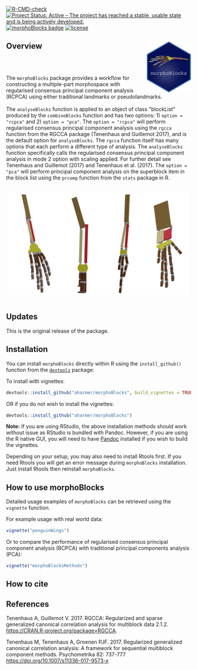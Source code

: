 
<!-- badges: start -->

[![R-CMD-check](https://github.com/aharmer/morphoBlocks/workflows/R-CMD-check/badge.svg)](https://github.com/aharmer/morphoBlocks/actions)
[![Project Status: Active – The project has reached a stable, usable state and is being actively developed.](https://www.repostatus.org/badges/latest/active.svg)](https://www.repostatus.org/#active)
[![morphoBlocks badge](https://img.shields.io/badge/morphoBlocks-ready%20to%20use-brightgreen)](https://github.com/aharmer/morphoBlocks)
[![license](https://img.shields.io/badge/license-GPL--3-blue.svg)](https://www.gnu.org/licenses/gpl-3.0.en.html)
<!-- badges: end -->

Overview <img src='man/figures/hex-morphoBlocks.png' align="right" height="139" />
--------

<br /> 
<br /> 

The `morphoBlocks` package provides a workflow for constructing a multiple-part morphospace with regularised consensus principal component analysis (RCPCA) using either traditional landmarks or pseudolandmarks.  
<br /> 
The `analyseBlocks` function is applied to an object of class "blockList" produced by the `combineBlocks` function and has two options: 1) `option = "rcpca"` and 2) `option = "pca"`. The `option = "rcpca"` will perform regularised consensus principal component analysis using the `rgcca` function from the RGCCA package (Tenenhaus and Guillemot 2017), and is the default option for `analyseBlocks`. The `rgcca` function itself has many options that each perform a different type of analysis. The `analyseBlocks` function specifically calls the regularised consensus principal component analysis in mode 2 option with scaling applied. For further detail see Tenenhaus and Guillemot (2017) and Tenenhaus et al. (2017). The `option = "pca"` will perform principal component analysis on the superblock item in the block list using the `prcomp` function from the `stats` package in R.

<br />  

<img src="https://github.com/aharmer/morphoBlocks/blob/main/man/figures/morphoBlocks_blockbones.png" width="500" style="display: block; margin: auto;" />

<br />  


Updates
-------

This is the original release of the package.


Installation
------------

You can install `morphoBlocks` directly within R using the `install_github()` function from the [`devtools`](https://www.r-project.org/nosvn/pandoc/devtools.html) package:

To install with vignettes:
``` r
devtools::install_github("aharmer/morphoBlocks", build_vignettes = TRUE, dependencies = TRUE)
```

OR if you do not wish to install the vignettes:
``` r
devtools::install_github("aharmer/morphoBlocks")
```

**Note:** If you are using RStudio, the above installation methods should work without issue as RStudio is bundled with Pandoc. However, if you are using the R native GUI, you will need to have [Pandoc](https://pandoc.org/) installed if you wish to build the vignettes.

Depending on your setup, you may also need to install Rtools first. If you need Rtools you will get an error message during `morphoBlocks` installation. Just install Rtools then reinstall `morphoBlocks`.


How to use morphoBlocks
---------------------

Detailed usage examples of `morphoBlocks` can be retrieved using the `vignette` function.

For example usage with real world data:

``` r
vignette("penguinWings")
```

Or to compare the performance of regularised consensus principal component analysis (RCPCA) with traditional principal components analysis (PCA):

``` r
vignette("morphoBlocksMethods")
```

How to cite
---------------------

References
----------

Tenenhaus A, Guillemot V. 2017. RGCCA: Regularized and sparse generalized canonical correlation analysis for multiblock data 2.1.2. https://CRAN.R-project.org/package=RGCCA. 

Tenenhaus M, Tenenhaus A, Groenen PJF. 2017. Regularized generalized canonical correlation analysis: A framework for sequential multiblock component methods. Psychometrika 82: 737-777 https://doi.org/10.1007/s11336-017-9573-x

<br /> 
<br /> 
<br /> 
